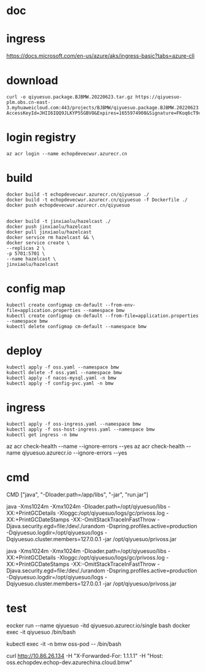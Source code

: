 # doc

# ingress
https://docs.microsoft.com/en-us/azure/aks/ingress-basic?tabs=azure-cli

# download
```
curl -o qiyuesuo.package.BJBMW.20220623.tar.gz https://qiyuesuo-plm.obs.cn-east-3.myhuaweicloud.com:443/projects/BJBMW/qiyuesuo.package.BJBMW.20220623.tar.gz?AccessKeyId=JHII6IQQ9JLKYP5SGBVO&Expires=1655974908&Signature=FKoq6cT9cbEKz3XTi7PYVZCPKos%3D
```


# login registry
```
az acr login --name echopdevecwur.azurecr.cn
```

# build

```
docker build -t echopdevecwur.azurecr.cn/qiyuesuo ./
docker build -t echopdevecwur.azurecr.cn/qiyuesuo -f Dockerfile ./
docker push echopdevecwur.azurecr.cn/qiyuesuo


docker build -t jinxiaolu/hazelcast ./
docker push jinxiaolu/hazelcast
docker pull jinxiaolu/hazelcast
docker service rm hazelcast && \
docker service create \
--replicas 2 \
-p 5701:5701 \
--name hazelcast \
jinxiaolu/hazelcast
```

# config map 
```
kubectl create configmap cm-default --from-env-file=application.properties --namespace bmw
kubectl create configmap cm-default --from-file=application.properties --namespace bmw
kubectl delete configmap cm-default --namespace bmw
```

# deploy
```
kubectl apply -f oss.yaml --namespace bmw
kubectl delete -f oss.yaml --namespace bmw
kubectl apply -f nacos-mysql.yaml -n bmw
kubectl apply -f config-pvc.yaml -n bmw
```

# ingress
```
kubectl apply -f oss-ingress.yaml --namespace bmw
kubectl apply -f oss-host-ingress.yaml --namespace bmw
kubectl get ingress -n bmw
```

az acr check-health --name <myregistry> --ignore-errors --yes
az acr check-health --name qiyuesuo.azurecr.io --ignore-errors --yes

# cmd

CMD ["java", "-Dloader.path=/app/libs", "-jar", "run.jar"]

java -Xms1024m -Xmx1024m -Dloader.path=/opt/qiyuesuo/libs -XX:+PrintGCDetails -Xloggc:/opt/qiyuesuo/logs/gc/privoss.log -XX:+PrintGCDateStamps -XX:-OmitStackTraceInFastThrow -Djava.security.egd=file:/dev/./urandom -Dspring.profiles.active=production -Dqiyuesuo.logdir=/opt/qiyuesuo/logs -Dqiyuesuo.cluster.members=127.0.0.1 -jar /opt/qiyuesuo/privoss.jar

java -Xms1024m -Xmx1024m -Dloader.path=/opt/qiyuesuo/libs -XX:+PrintGCDetails -Xloggc:/opt/qiyuesuo/logs/gc/privoss.log -XX:+PrintGCDateStamps -XX:-OmitStackTraceInFastThrow -Djava.security.egd=file:/dev/./urandom -Dspring.profiles.active=production -Dqiyuesuo.logdir=/opt/qiyuesuo/logs -Dqiyuesuo.cluster.members=127.0.0.1 -jar /opt/qiyuesuo/privoss.jar

# test

eocker run --name qiyuesuo -itd qiyuesuo.azurecr.io/single bash
docker exec -it qiyuesuo /bin/bash

kubectl exec -it -n bmw oss-pod -- /bin/bash

	
curl http://10.86.26.134 -H "X-Forwarded-For: 1.1.1.1" -H "Host: oss.echopdev.echop-dev.azurechina.cloud.bmw"
